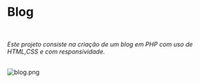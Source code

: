<h1>Blog</h1>
<br>  

_Este projeto consiste na criação de um blog em PHP com uso de HTML,CSS e com responsividade._
<br>
<br>    

![blog.png](/img/blog.png "blog responsivo")
